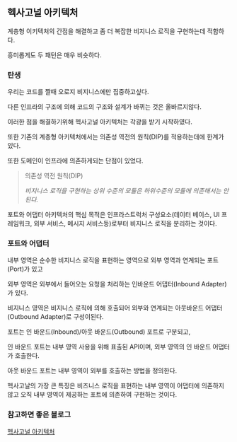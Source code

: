 ## 헥사고널 아키텍처

계층형 이키텍처의 간점을 해결하고 좀 더 복잡한 비지니스 로직을 구현하는데 적합하다.

흥미롭게도 두 패턴은 매우 비슷하다.



### 탄생

우리는 코드를 짤때 오로지 비지니스에만 집중하고싶다.

다른 인프라의 구조에 의해 코드의 구조와 설계가 바뀌는 것은 올바르지않다.

이러한 점을 해결하기위해 헥사고널 아키텍처는 각광을 받기 시작하였다.

또한 기존의 계층형 아키텍처에서는 의존성 역전의 원칙(DIP)를 적용하는데에 한계가 있다.

또한 도메인이 인프라에 의존하게되는 단점이 있었다.

>의존성 역전 원칙(DIP)
>
>*비지니스 로직을 구현하는 상위 수준의 모듈은 하위수준의 모듈에 의존해서는 안된다.*

포트와 어댑터 아키텍처의 핵심 목적은 인프라스트럭처 구성요소(데이터 베이스, UI 프레임워크, 외부 서비스, 메시지 서비스등)로부터 비지니스 로직을 분리하는 것이다.



### 포트와 어댑터

내부 영역은 순수한 비지니스 로직을 표현하는 영역으로 외부 영역과 연계되는 포트(Port)가 있고

외부 영역은 외부에서 들어오는 요청을 처리하는 인바운드 어댑터(Inbound Adapter)가 있다.

비지니스 영역은 비지니스 로직에 의해 호출되어 외부와 연계되는 아웃바운드 어댑터(Outbound Adapter)로 구성이된다.

포트는 인 바운드(Inbound)/아웃 바운드(Outbound) 포트로 구분되고, 

인 바운드 포트는 내부 영역 사용을 위해 표출된 API이며, 외부 영역의 인 바운드 어댑터가 호출한다. 

아웃 바운드 포트는 내부 영역이 외부를 호출하는 방법을 정의한다.

헥사고날의 가장 큰 특징은 비즈니스 로직을 표현하는 내부 영역이 어댑터에 의존하지 않고 오직 내부 영역이 제공하는 포트에 의존하여 구현하는 것이다.



### 참고하면 좋은 블로그

[헥사고널 아키텍처](https://blog.imqa.io/hexagonal-architecture/)